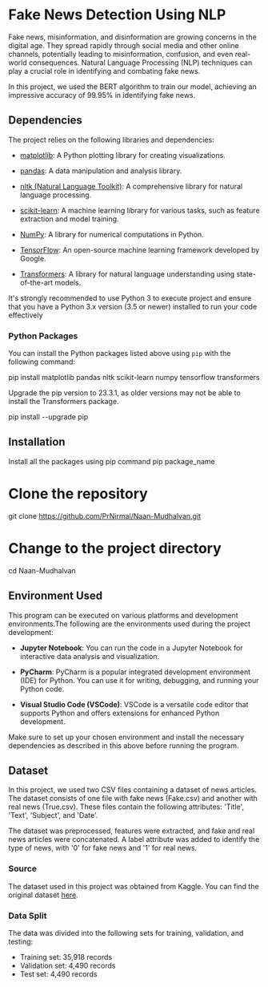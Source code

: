 # Fake News Detection Using NLP

Fake news, misinformation, and disinformation are growing concerns in the digital age. They spread rapidly through social media and other online channels, potentially leading to misinformation, confusion, and even real-world consequences. Natural Language Processing (NLP) techniques can play a crucial role in identifying and combating fake news.

In this project, we used the BERT algorithm to train our model, achieving an impressive accuracy of 99.95% in identifying fake news.


## Dependencies

The project relies on the following libraries and dependencies:

- [matplotlib](https://matplotlib.org/): A Python plotting library for creating visualizations.

- [pandas](https://pandas.pydata.org/): A data manipulation and analysis library.

- [nltk (Natural Language Toolkit)](https://www.nltk.org/): A comprehensive library for natural language processing.

- [scikit-learn](https://scikit-learn.org/stable/): A machine learning library for various tasks, such as feature extraction and model training.

- [NumPy](https://numpy.org/): A library for numerical computations in Python.

- [TensorFlow](https://www.tensorflow.org/): An open-source machine learning framework developed by Google.

- [Transformers](https://huggingface.co/transformers/): A library for natural language understanding using state-of-the-art models.

It's strongly recommended to use Python 3 to execute project and ensure that you have a Python 3.x version (3.5 or newer) installed to run your code effectively

### Python Packages

You can install the Python packages listed above using `pip` with the following command:

pip install matplotlib pandas nltk scikit-learn numpy tensorflow transformers

Upgrade the pip version to 23.3.1, as older versions may not be able to install the Transformers package.

pip install --upgrade pip

## Installation

Install all the packages using pip command pip package_name

# Clone the repository

git clone https://github.com/PrNirmal/Naan-Mudhalvan.git

# Change to the project directory
cd Naan-Mudhalvan

## Environment Used

This program can be executed on various platforms and development environments.The following are the environments used during the project development:

- **Jupyter Notebook**: You can run the code in a Jupyter Notebook for interactive data analysis and visualization.

- **PyCharm**: PyCharm is a popular integrated development environment (IDE) for Python. You can use it for writing, debugging, and running your Python code.

- **Visual Studio Code (VSCode)**: VSCode is a versatile code editor that supports Python and offers extensions for enhanced Python development.

Make sure to set up your chosen environment and install the necessary dependencies as described in this above before running the program.

## Dataset

In this project, we used two CSV files containing a dataset of news articles. The dataset consists of one file with fake news (Fake.csv) and another with real news (True.csv). These files contain the following attributes: 'Title', 'Text', 'Subject', and 'Date'.

The dataset was preprocessed, features were extracted, and fake and real news articles were concatenated. A label attribute was added to identify the type of news, with '0' for fake news and '1' for real news.

### Source

The dataset used in this project was obtained from Kaggle. You can find the original dataset [here](https://www.kaggle.com/datasets/clmentbisaillon/fake-and-real-news-dataset).

### Data Split

The data was divided into the following sets for training, validation, and testing:

- Training set: 35,918 records
- Validation set: 4,490 records
- Test set: 4,490 records
